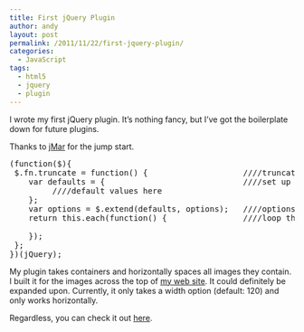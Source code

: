 ```yaml
---
title: First jQuery Plugin
author: andy
layout: post
permalink: /2011/11/22/first-jquery-plugin/
categories:
  - JavaScript
tags:
  - html5
  - jquery
  - plugin
---
```

I wrote my first jQuery plugin. It&#8217;s nothing fancy, but I&#8217;ve got the boilerplate down for future plugins.

Thanks to <a href="http://blog.jeremymartin.name/2008/02/building-your-first-jquery-plugin-that.html" target="_blank">jMar</a> for the jump start.

<pre class="wp-code-highlight prettyprint">(function($){
 $.fn.truncate = function() {                    ////truncate is the name of the plugin
    var defaults = {                             ////set up default parameters
         ////default values here
    };
    var options = $.extend(defaults, options);   ////options will be the parameter scope
    return this.each(function() {                ////loop through each matched element

    });
 };
})(jQuery);</pre>

My plugin takes containers and horizontally spaces all images they contain. I built it for the images across the top of <a href="http://andyhill.us" target="_blank">my web site</a>. It could definitely be expanded upon. Currently, it only takes a width option (default: 120) and only works horizontally.

Regardless, you can check it out <a title="jquery.imageArray.js" href="http://andyhill.us/js/jquery.imageArray.js" target="_blank">here</a>.